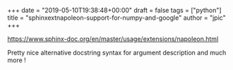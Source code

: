 +++
date = "2019-05-10T19:38:48+00:00"
draft = false
tags = ["python"]
title = "sphinxextnapoleon-support-for-numpy-and-google"
author = "jpic"
+++

https://www.sphinx-doc.org/en/master/usage/extensions/napoleon.html

Pretty nice alternative docstring syntax for argument description and much more !
